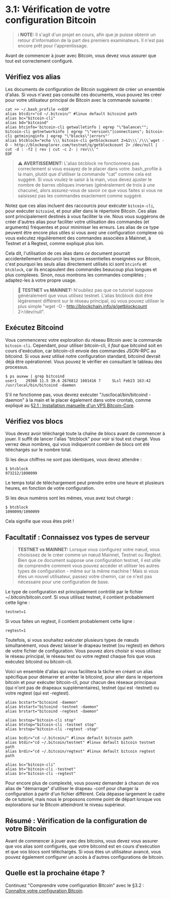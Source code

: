 # 3.1: Vérification de votre configuration Bitcoin

> :information_source: **NOTE:** Il s'agit d'un projet en cours, afin que je puisse obtenir un retour d'information de la part des premiers examinateurs. Il n'est pas encore prêt pour l'apprentissage.

Avant de commencer à jouer avec Bitcoin, vous devez vous assurer que tout est correctement configuré.

## Vérifiez vos alias

Les documents de configuration de Bitcoin suggèrent de créer un ensemble d'alias. Si vous n'avez pas consulté ces documents, vous pouvez les créer pour votre utilisateur principal de Bitcoin avec la commande suivante :

```
cat >> ~/.bash_profile <<EOF
alias btcdir="cd ~/.bitcoin/" #linux default bitcoind path
alias bc="bitcoin-cli"
alias bd="bitcoind"
alias btcinfo='bitcoin-cli getwalletinfo | egrep "\"balance\""; bitcoin-cli getnetworkinfo | egrep "\"version\"|connections"; bitcoin-cli getmininginfo | egrep "\"blocks\"|errors"'
alias btcblock="echo \\\`bitcoin-cli getblockcount 2>&1\\\`/\\\`wget -O - http://blockexplorer.com/testnet/q/getblockcount 2> /dev/null | cut -d : -f2 | rev | cut -c 2- | rev\\\`"
EOF
```

> :warning: **AVERTISSEMENT:** L'alias btcblock ne fonctionnera pas correctement si vous essayez de le placer dans votre .bash_profile à la main, plutôt que d'utiliser la commande "cat" comme cela est suggéré. Si vous voulez le saisir à la main, vous devez ajuster le nombre de barres obliques inverses (généralement de trois à une chacune), alors assurez-vous de savoir ce que vous faites si vous ne saisissez pas les commandes exactement comme suggéré.

Notez que ces alias incluent des raccourcis pour exécuter `bitcoin-cli`, pour exécuter `bitcoind`, et pour aller dans le répertoire Bitcoin. Ces alias sont principalement destinés à vous faciliter la vie. Nous vous suggérons de créer d'autres alias pour faciliter votre utilisation des commandes (et arguments) fréquentes et pour minimiser les erreurs. Les alias de ce type peuvent être encore plus utiles si vous avez une configuration complexe où vous exécutez régulièrement des commandes associées à Mainnet, à Testnet _et_ à Regtest, comme expliqué plus loin.

Cela dit, l'utilisation de ces alias dans _ce_ document pourrait accidentellement obscurcir les leçons essentielles enseignées sur Bitcoin, c'est pourquoi les seuls alias directement utilisés ici sont `btcinfo` et `btcblock`, car ils encapsulent des commandes beaucoup plus longues et plus complexes. Sinon, nous montrons les commandes complètes ; adaptez-les à votre propre usage.

> :link: **TESTNET vs MAINNET:** N'oubliez pas que ce tutoriel suppose généralement que vous utilisez testnet. L'alias btcblock doit être légèrement différent sur le réseau principal, où vous pouvez utiliser le plus simple "wget -O - http://blockchain.info/q/getblockcount 2>/dev/null".

## Exécutez Bitcoind

Vous commencerez votre exploration du réseau Bitcoin avec la commande `bitcoin-cli`. Cependant, pour utiliser bitcoin-cli, il _faut_ que bitcoind soit en cours d'exécution, car bitcoin-cli envoie des commandes JSON-RPC au bitcoind. Si vous avez utilisé notre configuration standard, bitcoind devrait déjà être opérationnel. Vous pouvez le vérifier en consultant le tableau des processus.

```
$ ps auxww | grep bitcoind
user1    29360 11.5 39.6 2676812 1601416 ?     SLsl Feb23 163:42 /usr/local/bin/bitcoind -daemon
```
S'il ne fonctionne pas, vous devrez exécuter "/usr/local/bin/bitcoind -daemon" à la main et le placer également dans votre crontab, comme expliqué au [§2.1 : Installation manuelle d'un VPS Bitcoin-Core](02_1_Setting_Up_a_Bitcoin-Core_VPS_by_Hand_FR.md).

## Vérifiez vos blocs

Vous devez avoir téléchargé toute la chaîne de blocs avant de commencer à jouer. Il suffit de lancer l'alias "btcblock" pour voir si tout est chargé. Vous verrez deux nombres, qui vous indiqueront combien de blocs ont été téléchargés sur le nombre total.

Si les deux chiffres ne sont pas identiques, vous devez attendre :
```
$ btcblock
973212/1090099
```
Le temps total de téléchargement peut prendre entre une heure et plusieurs heures, en fonction de votre configuration.

Si les deux numéros sont les mêmes, vous avez tout chargé :
```
$ btcblock
1090099/1090099
```
Cela signifie que vous êtes prêt !

## Facultatif : Connaissez vos types de serveur

> **TESTNET vs MAINNET:** Lorsque vous configurez votre nœud, vous choisissez de le créer comme un nœud Mainnet, Testnet ou Regtest. Bien que ce document suppose une configuration testnet, il est utile de comprendre comment vous pouvez accéder et utiliser les autres types de configuration - même sur la même machine ! Mais si vous êtes un nouvel utilisateur, passez votre chemin, car ce n'est pas nécessaire pour une configuration de base.

Le type de configuration est principalement contrôlé par le fichier ~/.bitcoin/bitcoin.conf. Si vous utilisez testnet, il contient probablement cette ligne :
```
testnet=1
```
Si vous faites un regtest, il contient probablement cette ligne :
```
regtest=1
```
Toutefois, si vous souhaitez exécuter plusieurs types de nœuds simultanément, vous devez laisser le drapeau testnet (ou regtest) en dehors de votre fichier de configuration. Vous pouvez alors choisir si vous utilisez le réseau principal, le réseau test ou votre regtest chaque fois que vous exécutez bitcoind ou bitcoin-cli.

Voici un ensemble d'alias qui vous facilitera la tâche en créant un alias spécifique pour démarrer et arrêter le bitcoind, pour aller dans le répertoire bitcoin et pour exécuter bitcoin-cli, pour chacun des réseaux principaux (qui n'ont pas de drapeaux supplémentaires), testnet (qui est -testnet) ou votre regtest (qui est -regtest).
```
alias bcstart="bitcoind -daemon"
alias btstart="bitcoind -testnet -daemon"
alias brstart="bitcoind -regtest -daemon"

alias bcstop="bitcoin-cli stop"
alias btstop="bitcoin-cli -testnet stop"
alias brstop="bitcoin-cli -regtest -stop"

alias bcdir="cd ~/.bitcoin/" #linux default bitcoin path
alias btdir="cd ~/.bitcoin/testnet" #linux default bitcoin testnet path
alias brdir="cd ~/.bitcoin/regtest" #linux default bitcoin regtest path

alias bc="bitcoin-cli"
alias bt="bitcoin-cli -testnet"
alias br="bitcoin-cli -regtest"
```
Pour encore plus de complexité, vous pouvez demander à chacun de vos alias de "démarrage" d'utiliser le drapeau -conf pour charger la configuration à partir d'un fichier différent. Cela dépasse largement le cadre de ce tutoriel, mais nous le proposons comme point de départ lorsque vos explorations sur le Bitcoin atteindront le niveau supérieur.

## Résumé : Vérification de la configuration de votre Bitcoin

Avant de commencer à jouer avec des bitcoins, vous devez vous assurer que vos alias sont configurés, que votre bitcoind est en cours d'exécution et que vos blocs sont téléchargés. Si vous êtes un utilisateur avancé, vous pouvez également configurer un accès à d'autres configurations de bitcoin.

## Quelle est la prochaine étape ?

Continuez "Comprendre votre configuration Bitcoin" avec le §3.2 : [Connaître votre configuration Bitcoin](03_2_Connaitre_votre_configuration_Bitcoin.md).

